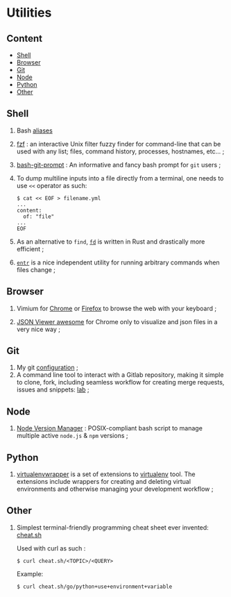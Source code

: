 # Utilities

## Content
- [Shell](#shell)
- [Browser](#browser)
- [Git](#git)
- [Node](#node)
- [Python](#python)
- [Other](#other)

## Shell
1. Bash [aliases](./.bash_aliases)

1. [fzf](https://github.com/junegunn/fzf) : an interactive Unix filter fuzzy finder for command-line that can be used with any list; files, command history, processes, hostnames, etc... ;

1. [bash-git-prompt](https://github.com/magicmonty/bash-git-prompt) : An informative and fancy bash prompt for `git` users ;

1. To dump multiline inputs into a file directly from a terminal, one needs to use `<<` operator as such:
   ```
   $ cat << EOF > filename.yml
   ...
   content:
     of: "file"
   ...
   EOF
   ```
1. As an alternative to `find`, [`fd`](https://github.com/sharkdp/fd) is written in Rust and drastically more efficient ;

1. [`entr`](https://github.com/eradman/entr) is a nice independent utility for running arbitrary commands when files change ;


</ol>

## Browser
1. Vimium for [Chrome](http://vimium.github.io/) or [Firefox](https://addons.mozilla.org/fr/firefox/addon/vimium-ff/) to browse the web with your keyboard ;

1. [JSON Viewer awesome](https://chrome.google.com/webstore/detail/json-viewer-awesome/iemadiahhbebdklepanmkjenfdebfpfe) for Chrome only to visualize and json files in a very nice way ;

## Git
1. My git [configuration](./.gitconfig) ;
1. A command line tool to interact with a Gitlab repository, making it simple to clone, fork, including seamless workflow for creating merge requests, issues and snippets: [lab](https://github.com/zaquestion/lab) ;

## Node
1. [Node Version Manager](https://github.com/nvm-sh/nvm) : POSIX-compliant bash script to manage multiple active `node.js` & `npm` versions ;

## Python
1. [virtualenvwrapper](https://virtualenvwrapper.readthedocs.io/en/latest/) is a set of extensions to [virtualenv](https://virtualenv.pypa.io/en/latest/) tool. The extensions include wrappers for creating and deleting virtual environments and otherwise managing your development workflow ;

## Other
1. Simplest terminal-friendly programming cheat sheet ever invented: [cheat.sh](https://cheat.sh/)

   Used with curl as such :

   ```
   $ curl cheat.sh/<TOPIC>/<QUERY>
   ```

   Example:

   ```
   $ curl cheat.sh/go/python+use+environment+variable
   ```
